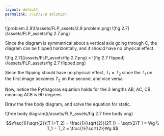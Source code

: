 ```yaml
---
layout: default
permalink: /FLP/2-9 solution
---
```


![problem 2.9](/assets/FLP_assets/2.9 problem.png)
![fig 2.7](/assets/FLP_assets/fig 2.7.png)

Since the diagram is symmetrical about a vertical axis going through C, the diagram can be flipped horizontally, and it should have no physical effect.

![fig 2.7](/assets/FLP_assets/fig 2.7.png) = ![fig 2.7 flipped](/assets/FLP_assets/fig 2.7 flipped.png)

Since the flipping should have no physical effect, $T_1 = T_2$ since the $T_1$ on the first image becomes $T_2$ on the second, and vice versa

Now, notice the Pythagoras equation holds for the 3 lengths AB, AC, CB, meaning ACB is 90 degrees.

Draw the free body diagram, and solve the equation for static.

![free body diagram](/assets/FLP_assets/fig 2.7 free body.png)

$$\frac{1}{\sqrt{2}}(T_1+T_2) = \frac{1}{\sqrt{2}}(2T_1) = \sqrt{2}T_1 = Wg \\ T_1 = T_2 = \frac{1}{\sqrt{2}}Wg
$$